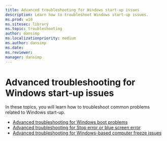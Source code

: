 ```yaml
---
title: Advanced troubleshooting for Windows start-up issues
description: Learn how to troubleshoot Windows start-up issues.
ms.prod: w10
ms.sitesec: library
ms.topic: troubleshooting
author: dansimp
ms.localizationpriority: medium
ms.author: dansimp
ms.date: 
ms.reviewer: 
manager: dansimp
---
```


# Advanced troubleshooting for Windows start-up issues

In these topics, you will learn how to troubleshoot common problems related to Windows start-up.

- [Advanced troubleshooting for Windows boot problems](advanced-troubleshooting-boot-problems.md)
- [Advanced troubleshooting for Stop error or blue screen error](troubleshoot-stop-errors.md)
- [Advanced troubleshooting for Windows-based computer freeze issues](troubleshoot-windows-freeze.md)
